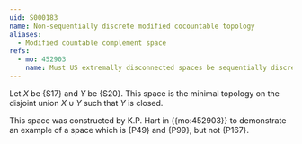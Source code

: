 ```yaml
---
uid: S000183
name: Non-sequentially discrete modified cocountable topology
aliases:
  - Modified countable complement space
refs:
  - mo: 452903
    name: Must US extremally disconnected spaces be sequentially discrete?
---
```


Let $X$ be {S17} and $Y$ be {S20}. This space is the minimal topology on
the disjoint union $X\cup Y$ such that $Y$ is closed.

This space was constructed by K.P. Hart in {{mo:452903}} to demonstrate an
example of a space which is {P49} and {P99}, but not {P167}.
